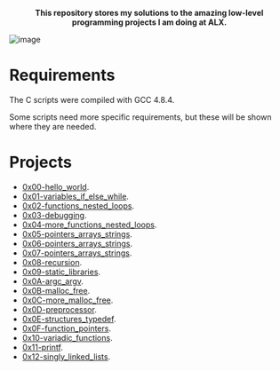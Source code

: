 <p align='center'><b>This repository stores my solutions to the amazing low-level programming projects I am doing at ALX.</b></p>

![image](https://github.com/Bebo-K-S/alx-low_level_programming/assets/107813045/b5217cca-d635-4b71-98cf-75dcf92b269f)

# Requirements
The C scripts were compiled with GCC 4.8.4.

Some scripts need more specific requirements, but these will be shown where they are needed.

# Projects
- [0x00-hello_world](0x00-hello_world).
- [0x01-variables_if_else_while](0x01-variables_if_else_while).
- [0x02-functions_nested_loops](0x02-functions_nested_loops).
- [0x03-debugging](0x03-debugging).
- [0x04-more_functions_nested_loops](0x04-more_functions_nested_loops).
- [0x05-pointers_arrays_strings](0x05-pointers_arrays_strings).
- [0x06-pointers_arrays_strings](0x06-pointers_arrays_strings).
- [0x07-pointers_arrays_strings](0x07-pointers_arrays_strings).
- [0x08-recursion](0x08-recursion).
- [0x09-static_libraries](0x09-static_libraries).
- [0x0A-argc_argv](0x0A-argc_argv).
- [0x0B-malloc_free](0x0B-malloc_free).
- [0x0C-more_malloc_free](0x0C-more_malloc_free).
- [0x0D-preprocessor](0x0D-preprocessor).
- [0x0E-structures_typedef](0x0E-structures_typedef).
- [0x0F-function_pointers](0x0F-function_pointers).
- [0x10-variadic_functions](0x10-variadic_functions).
- [0x11-printf](https://github.com/Bebo-K-S/printf).
- [0x12-singly_linked_lists](0x12-singly_linked_lists).
